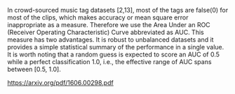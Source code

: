 In crowd-sourced music tag datasets [2,13], most of the
tags are false(0) for most of the clips, which makes accuracy or mean square error inappropriate as a measure.
Therefore we use the Area Under an ROC (Receiver Operating Characteristic) Curve abbreviated as AUC. This measure has two advantages. It is robust to unbalanced datasets
and it provides a simple statistical summary of the performance in a single value. It is worth noting that a random
guess is expected to score an AUC of 0.5 while a perfect
classification 1.0, i.e., the effective range of AUC spans
between [0.5, 1.0].

https://arxiv.org/pdf/1606.00298.pdf